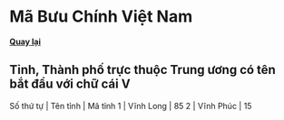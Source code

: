 # Mã Bưu Chính Việt Nam

**[Quay lại](https://khangshirokuma.github.io/MaBuuChinhVietNam/Danh_Sách/Mã_Tỉnh/Theo_Tên_Tỉnh/)**

## Tỉnh, Thành phố trực thuộc Trung ương có tên bắt đầu với chữ cái V

Số thứ tự | Tên tỉnh | Mã tỉnh
1 | Vĩnh Long | 85
2 | Vĩnh Phúc | 15
